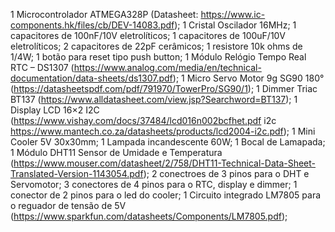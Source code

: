 1 Microcontrolador ATMEGA328P (Datasheet: https://www.ic-components.hk/files/cb/DEV-14083.pdf);
1 Cristal Oscilador 16MHz;
1 capacitores de 100nF/10V eletrolíticos;
1 capacitores de 100uF/10V eletrolíticos;
2 capacitores de 22pF cerâmicos;
1 resistore 10k ohms de 1/4W;
1 botão para reset tipo push button;
1 Módulo Relógio Tempo Real RTC – DS1307 (https://www.analog.com/media/en/technical-documentation/data-sheets/ds1307.pdf);
1 Micro Servo Motor 9g SG90 180° (https://datasheetspdf.com/pdf/791970/TowerPro/SG90/1);
1 Dimmer Triac BT137 (https://www.alldatasheet.com/view.jsp?Searchword=BT137);
1 Display LCD 16×2 I2C (https://www.vishay.com/docs/37484/lcd016n002bcfhet.pdf i2c https://www.mantech.co.za/datasheets/products/lcd2004-i2c.pdf);
1 Mini Cooler 5V 30x30mm;
1 Lampada incandescente 60W;
1 Bocal de Lamapada;
1 Módulo DHT11 Sensor de Umidade e Temperatura (https://www.mouser.com/datasheet/2/758/DHT11-Technical-Data-Sheet-Translated-Version-1143054.pdf);
2 conectroes de 3 pinos para o DHT e Servomotor;
3 conectores de 4 pinos para o RTC, display e dimmer;
1 conector de 2 pinos para o led do cooler;
1 Circuito integrado LM7805 para o reguador de tensão de 5V (https://www.sparkfun.com/datasheets/Components/LM7805.pdf);
